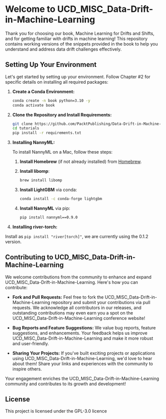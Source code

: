 # Welcome to UCD_MISC_Data-Drift-in-Machine-Learning

Thank you for choosing our book, Machine Learning for Drifts and Shifts, and for getting familiar with drifts in machine learning! 
This repository contains working versions of the snippets provided in the book to help you understand and address data drift challenges effectively.

## Setting Up Your Environment

Let's get started by setting up your environment. Follow Chapter #2 for specific details on installing all required packages:

1. **Create a Conda Environment:**
   ```bash
   conda create -n book python=3.10 -y
   conda activate book
   ```

1. **Clone the Repository and Install Requirements:**
   ```bash
   git clone https://github.com/PacktPublishing/Data-Drift-in-Machine-Learning.git
   cd tutorials
   pip install -r requirements.txt
   ```

1. **Installing NannyML:**

   To install NannyML on a Mac, follow these steps:

   1. **Install Homebrew** (if not already installed) from [Homebrew](https://brew.sh/).

   2. **Install libomp**:
      ```bash
      brew install libomp
      ```

   3. **Install LightGBM** via conda:
      ```bash
      conda install -c conda-forge lightgbm
      ```

   4. **Install NannyML** via pip:
      ```bash
      pip install nannyml==0.9.0
      ```

1. **Installing river-torch:**

Install as `pip install "river[torch]"`, we are currently using the 0.1.2 version.

## Contributing to UCD_MISC_Data-Drift-in-Machine-Learning

We welcome contributions from the community to enhance and expand UCD_MISC_Data-Drift-in-Machine-Learning. Here's how you can contribute:

- **Fork and Pull Requests:**
  Feel free to fork the UCD_MISC_Data-Drift-in-Machine-Learning repository and submit your contributions via pull requests. We acknowledge all contributors in our releases, and outstanding contributions may even earn you a spot on the UCD_MISC_Data-Drift-in-Machine-Learning conference website!

- **Bug Reports and Feature Suggestions:**
  We value bug reports, feature suggestions, and enhancements. Your feedback helps us improve UCD_MISC_Data-Drift-in-Machine-Learning and make it more robust and user-friendly.

- **Sharing Your Projects:**
  If you've built exciting projects or applications using UCD_MISC_Data-Drift-in-Machine-Learning, we'd love to hear about them! Share your links and experiences with the community to inspire others.

Your engagement enriches the UCD_MISC_Data-Drift-in-Machine-Learning community and contributes to its growth and development!

## License

This project is licensed under the GPL-3.0 licence 

